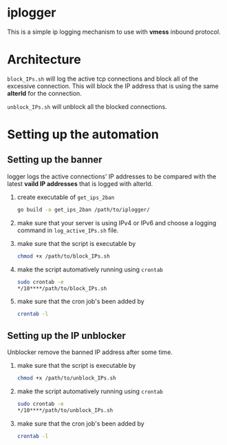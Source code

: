 # iplogger
This is a simple ip logging mechanism to use with **vmess** inbound protocol.

# Architecture
`block_IPs.sh` will log the active tcp connections and block all of the excessive connection.
This will block the IP address that is using the same **alterId** for the connection.

`unblock_IPs.sh` will unblock all the blocked connections.

# Setting up the automation

## Setting up the banner
logger logs the active connections' IP addresses to be compared with the latest **vaild IP addresses** that is logged with alterId. 

1) create executable of `get_ips_2ban`
    ```bash
    go build -o get_ips_2ban /path/to/iplogger/
    ```

2) make sure that your server is using IPv4 or IPv6 and choose a logging command in `log_active_IPs.sh` file.

3) make sure that the script is executable by
    ```bash
    chmod +x /path/to/block_IPs.sh
    ```

4) make the script automatively running using `crontab`
    ```bash
    sudo crontab -e 
    */10****/path/to/block_IPs.sh
    ```

5) make sure that the cron job's been added by
    ```bash
    crontab -l
    ```

## Setting up the IP unblocker
Unblocker remove the banned IP address after some time.

1) make sure that the script is executable by
    ```bash
    chmod +x /path/to/unblock_IPs.sh
    ```

2) make the script automatively running using `crontab`
    ```bash
    sudo crontab -e
    */10****/path/to/unblock_IPs.sh
    ```

3) make sure that the cron job's been added by
    ```bash
    crontab -l
    ```
